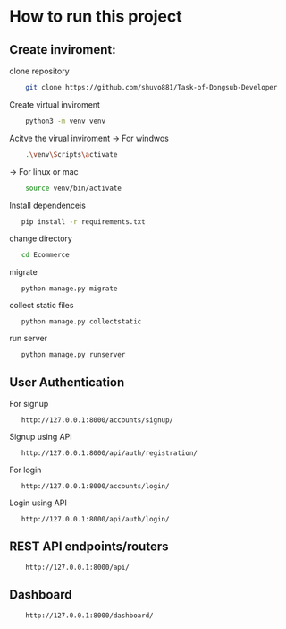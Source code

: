 # How to run this project

## Create inviroment:
  clone repository
```bash  
    git clone https://github.com/shuvo881/Task-of-Dongsub-Developer
```

 Create virtual inviroment
```bash
    python3 -m venv venv
```
 Acitve the virual inviroment
    -> For windwos
```bash
    .\venv\Scripts\activate
```
 -> For linux or mac
```bash
    source venv/bin/activate
```
 Install dependenceis
 ```bash
    pip install -r requirements.txt
 ```

 change directory  
 ```bash
    cd Ecommerce
 ```
 migrate
 ```dash
    python manage.py migrate   
 ```
 collect static files
 ```dash
    python manage.py collectstatic
 ```
 run server
 ```dash
    python manage.py runserver
 ```

## User Authentication
 For signup
 ```dash
    http://127.0.0.1:8000/accounts/signup/
 ```
 Signup using API

 ```dash
    http://127.0.0.1:8000/api/auth/registration/
 ```
For login
 ```dash
    http://127.0.0.1:8000/accounts/login/
 ```
Login using API
 
 ```dash
    http://127.0.0.1:8000/api/auth/login/
 ```

## REST API endpoints/routers
```dash
    http://127.0.0.1:8000/api/
```

## Dashboard
```dash
    http://127.0.0.1:8000/dashboard/
```